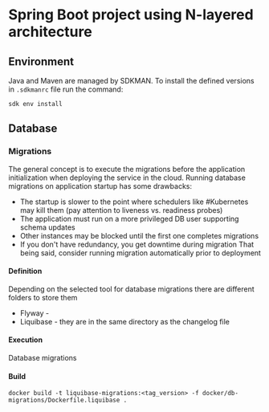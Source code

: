 # Spring Boot project using N-layered architecture

## Environment
Java and Maven are managed by SDKMAN. To install the defined versions in `.sdkmanrc` file run the command:
```shell
sdk env install
```

## Database
### Migrations
The general concept is to execute the migrations before the application initialization when 
deploying the service in the cloud.
Running database migrations on application startup has some drawbacks:  
- The startup is slower to the point where schedulers like #Kubernetes may kill them (pay attention to liveness vs. readiness probes)  
- The application must run on a more privileged DB user supporting schema updates  
- Other instances may be blocked until the first one completes migrations
- If you don't have redundancy, you get downtime during migration
That being said, consider running migration automatically prior to deployment
#### Definition
Depending on the selected tool for database migrations there are different folders to store them
- Flyway - 
- Liquibase - they are in the same directory as the changelog file
#### Execution
Database migrations
#### Build
```shell
docker build -t liquibase-migrations:<tag_version> -f docker/db-migrations/Dockerfile.liquibase .
```

